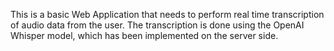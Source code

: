 This is a basic Web Application that needs to perform real time transcription of audio data from the user.
The transcription is done using the OpenAI Whisper model, which has been implemented on the server side.
